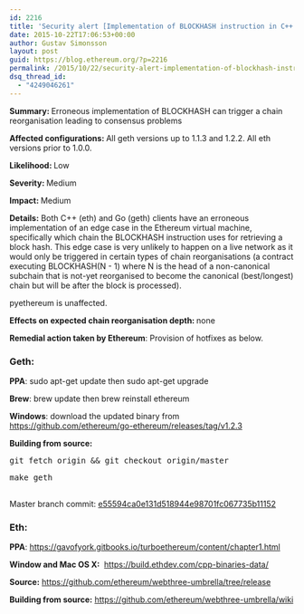 ```yaml
---
id: 2216
title: 'Security alert [Implementation of BLOCKHASH instruction in C++ and Go clients can potentially cause consensus issue – Fixed. Please update.]'
date: 2015-10-22T17:06:53+00:00
author: Gustav Simonsson
layout: post
guid: https://blog.ethereum.org/?p=2216
permalink: /2015/10/22/security-alert-implementation-of-blockhash-instruction-in-c-and-go-clients-can-potentially-cause-consensus-issue-fixed-please-update/
dsq_thread_id:
  - "4249046261"
---
```

<b>Summary: </b>Erroneous implementation of BLOCKHASH can trigger a chain reorganisation leading to consensus problems

<b>Affected configurations: </b>All geth versions up to 1.1.3 and 1.2.2. All eth versions prior to 1.0.0.

<b>Likelihood: </b>Low

<b>Severity: </b>Medium

<b>Impact: </b>Medium

<b>Details:</b> Both C++ (eth) and Go (geth) clients have an erroneous implementation of an edge case in the Ethereum virtual machine, specifically which chain the BLOCKHASH instruction uses for retrieving a block hash. This edge case is very unlikely to happen on a live network as it would only be triggered in certain types of chain reorganisations (a contract executing BLOCKHASH(N - 1) where N is the head of a non-canonical subchain that is not-yet reorganised to become the canonical (best/longest) chain but will be after the block is processed).

pyethereum is unaffected.

<b>Effects on expected chain reorganisation depth: </b>none

<b>Remedial action taken by Ethereum</b>: Provision of hotfixes as below.
<h3><strong>Geth:</strong></h3>
<strong>PPA</strong>: sudo apt-get update then sudo apt-get upgrade

<strong>Brew</strong>: brew update then brew reinstall ethereum

<strong>Windows</strong>: download the updated binary from <a href="https://github.com/ethereum/go-ethereum/releases/tag/v1.2.3">https://github.com/ethereum/go-ethereum/releases/tag/v1.2.3</a>

<strong>Building from source:</strong>
<pre>git fetch origin &amp;&amp; git checkout origin/master</pre>
<pre>make geth

</pre>
<div>Master branch commit: <a href="https://github.com/ethereum/go-ethereum/commit/e55594ca0e131d518944e98701fc067735b11152">e55594ca0e131d518944e98701fc067735b11152</a></div>
<div></div>
<h3><strong>Eth:</strong></h3>
<strong>PPA</strong>: <a href="https://gavofyork.gitbooks.io/turboethereum/content/chapter1.html">https://gavofyork.gitbooks.io/turboethereum/content/chapter1.html</a>
<div>

<strong>Window and Mac OS X:</strong>  <a href="https://build.ethdev.com/cpp-binaries-data/">https://build.ethdev.com/cpp-binaries-data/</a>

<strong>Source:</strong> <a href="https://github.com/ethereum/webthree-umbrella/tree/release">https://github.com/ethereum/webthree-umbrella/tree/release</a>

<strong>Building from source:</strong> <a href="https://github.com/ethereum/webthree-umbrella/wiki">https://github.com/ethereum/webthree-umbrella/wiki</a>

&nbsp;

&nbsp;

</div>